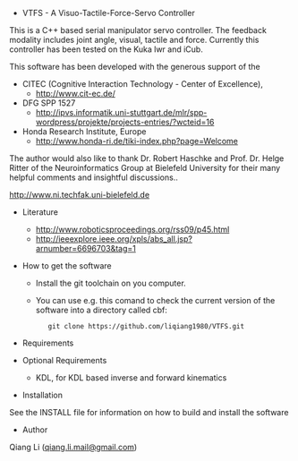 - VTFS - A Visuo-Tactile-Force-Servo Controller

This is a C++ based serial manipulator servo controller. The feedback modality 
includes joint angle, visual, tactile and force. Currently
this controller has been tested on the Kuka lwr and iCub.

This software has been developed with the generous support of the
- CITEC (Cognitive Interaction Technology - Center of Excellence),
  - http://www.cit-ec.de/
- DFG SPP 1527
  - http://ipvs.informatik.uni-stuttgart.de/mlr/spp-wordpress/projekte/projects-entries/?wcteid=16
- Honda Research Institute, Europe
  - http://www.honda-ri.de/tiki-index.php?page=Welcome



The author would also like to thank 
Dr. Robert Haschke and Prof. Dr. Helge Ritter of the 
Neuroinformatics Group at Bielefeld University for their 
many helpful comments and insightful discussions..

http://www.ni.techfak.uni-bielefeld.de

- Literature
  - http://www.roboticsproceedings.org/rss09/p45.html
  - http://ieeexplore.ieee.org/xpls/abs_all.jsp?arnumber=6696703&tag=1

- How to get the software

  - Install the git toolchain on you computer. 
  - You can use e.g. this comand to check the current version of the software into a directory called cbf:

           git clone https://github.com/liqiang1980/VTFS.git

- Requirements



- Optional Requirements

  - KDL, for KDL based inverse and forward kinematics


- Installation

See the INSTALL file for information on how to build and 
install the software

- Author

Qiang Li (qiang.li.mail@gmail.com)